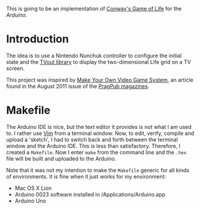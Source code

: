 This is going to be an implementation of [Conway's Game of Life][1] for the
*Arduino*.

# Introduction

The idea is to use a Nintendo Nunchuk controller to configure the initial state
and the [TVout library][3] to display the two-dimensional Life grid on a TV
screen.

This project was inspired by [Make Your Own Video Game System][4], an article
found in the August 2011 issue of the [PragPub magazines][5].

# Makefile

The Arduino IDE is nice, but the text editor it provides is not what I am used
to. I rather use [Vim][2] from a terminal window. Now, to edit, verify, compile
and upload a 'sketch', I had to switch back and forth between the terminal
window and the Arduino IDE. This is less than satisfactory. Therefore, I
created a `Makefile`. Now I enter `make` from the command line and the `.hex`
file will be built and uploaded to the Arduino.

Note that it was not my intention to make the `Makefile` generic for all kinds
of environments. It is fine when it just works for my environment:

* Mac OS X Lion
* Arduino 0023 software installed in /Applications/Arduino.app
* Arduino Uno

[1]: http://www.conwaylife.com/
[2]: http://www.vim.org/
[3]: http://code.google.com/p/arduino-tvout/
[4]: http://pragprog.com/magazines/2011-08/make-your-own-video-game-system
[5]: http://pragprog.com/magazines
